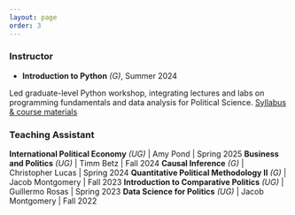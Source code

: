 ```yaml
---
layout: page
order: 3
---
```




<h3> Instructor </h3> 

* **Introduction to Python** *(G)*, Summer 2024

Led graduate-level Python workshop, integrating lectures and labs on programming
fundamentals and data analysis for Political Science. [Syllabus & course materials](https://github.com/amvelazquez/PythonCamp2024)

<h3> Teaching Assistant </h3> 

**International Political Economy** *(UG)* | Amy Pond | Spring 2025
**Business and Politics** *(UG)* | Timm Betz | Fall 2024
**Causal Inference** *(G)* | Christopher Lucas | Spring 2024
**Quantitative Political Methodology II** *(G)* | Jacob Montgomery | Fall 2023
**Introduction to Comparative Politics** *(UG)* | Guillermo Rosas | Spring 2023
**Data Science for Politics** *(UG)* | Jacob Montgomery | Fall 2022